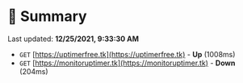# 📖 Summary
Last updated: **12/25/2021, 9:33:30 AM**

- `GET` [https://uptimerfree.tk](https://uptimerfree.tk) - **Up** (1008ms)
- `GET` [https://monitoruptimer.tk](https://monitoruptimer.tk) - **Down** (204ms)
